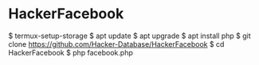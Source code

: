 # HackerFacebook


$ termux-setup-storage
$ apt update
$ apt upgrade
$ apt install php
$ git clone https://github.com/Hacker-Database/HackerFacebook
$ cd HackerFacebook
$ php facebook.php
